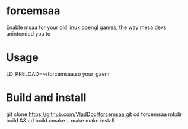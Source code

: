 # forcemsaa
Enable msaa for your old linux opengl games, the way mesa devs unintended you to

# Usage
LD_PRELOAD=~/forcemsaa.so your_gaem

# Build and install
git clone https://github.com/VladDoc/forcemsaa.git
cd forcemsaa
mkdir build && cd build
cmake ..
make
make install
